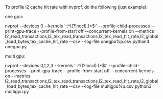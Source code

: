 To profile l2 cache hit rate with nvprof, do the following (just example):


one gpu:

nvprof --devices 0 --kernels '::^((?!nccl).)*$:' --profile-child-processes --print-gpu-trace --profile-from-start off --concurrent-kernels on --metrics l2_read_transactions,l2_tex_read_transactions,l2_tex_read_hit_rate,l2_global_load_bytes,tex_cache_hit_rate --csv --log-file onegpu%p.csv python3 onegpu.py


multi gpu:

nvprof --devices 0,1,2,3 --kernels '::^((?!nccl).)*$:' --profile-child-processes --print-gpu-trace --profile-from-start off --concurrent-kernels on --metrics l2_read_transactions,l2_tex_read_transactions,l2_tex_read_hit_rate,l2_global_load_bytes,tex_cache_hit_rate --csv --log-file multigpu%p.csv python3 multigpu.py







